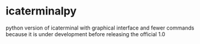 # icaterminalpy
python version of icaterminal with graphical interface and fewer commands because it is under development before releasing the official 1.0
